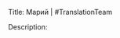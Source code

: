 Title: Марий | #TranslationTeam

Description:

<!--- URL: https://www.youtube.com/playlist?list=PL1yhyLyBfE6Sn7R_N4ZAONvy1UKX2O8JS -->
